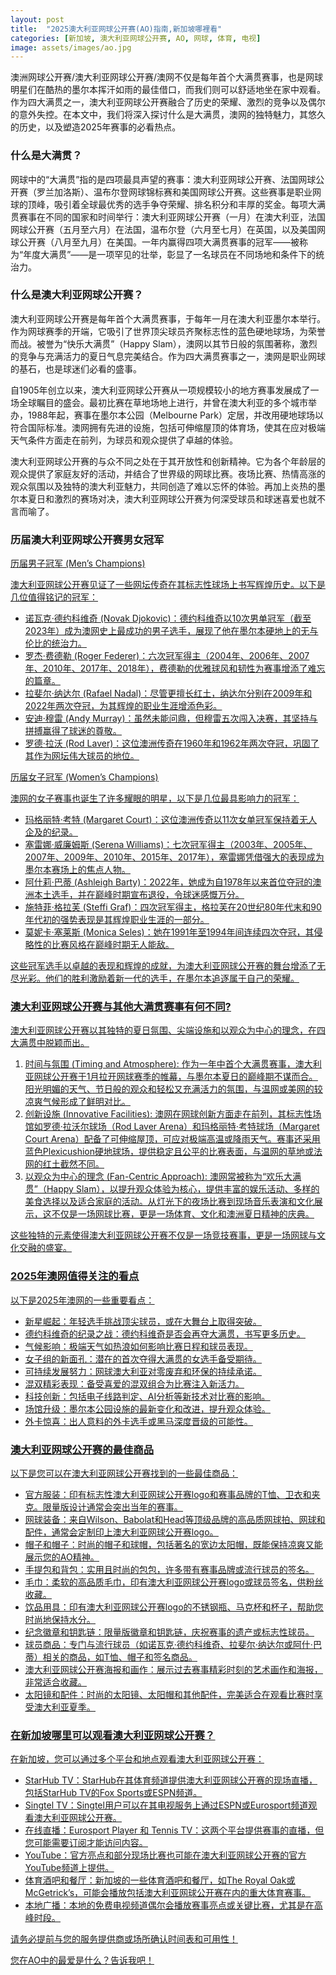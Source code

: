 ```yaml
---
layout: post
title:  "2025澳大利亚网球公开赛(AO)指南,新加坡哪裡看"
categories: [新加坡, 澳大利亚网球公开赛, AO, 网球, 体育, 电视]
image: assets/images/ao.jpg
---
```


澳洲网球公开赛/澳大利亚网球公开赛/澳网不仅是每年首个大满贯赛事，也是网球明星们在酷热的墨尔本挥汗如雨的最佳借口，而我们则可以舒适地坐在家中观看。作为四大满贯之一，澳大利亚网球公开赛融合了历史的荣耀、激烈的竞争以及偶尔的意外失控。在本文中，我们将深入探讨什么是大满贯，澳网的独特魅力，其悠久的历史，以及塑造2025年赛事的必看热点。

### 什么是大满贯？

网球中的“大满贯”指的是四项最具声望的赛事：澳大利亚网球公开赛、法国网球公开赛（罗兰加洛斯）、温布尔登网球锦标赛和美国网球公开赛。这些赛事是职业网球的顶峰，吸引着全球最优秀的选手争夺荣耀、排名积分和丰厚的奖金。每项大满贯赛事在不同的国家和时间举行：澳大利亚网球公开赛（一月）在澳大利亚，法国网球公开赛（五月至六月）在法国，温布尔登（六月至七月）在英国，以及美国网球公开赛（八月至九月）在美国。一年内赢得四项大满贯赛事的冠军——被称为“年度大满贯”——是一项罕见的壮举，彰显了一名球员在不同场地和条件下的统治力。

### 什么是澳大利亚网球公开赛？

澳大利亚网球公开赛是每年首个大满贯赛事，于每年一月在澳大利亚墨尔本举行。作为网球赛季的开端，它吸引了世界顶尖球员齐聚标志性的蓝色硬地球场，为荣誉而战。被誉为“快乐大满贯”（Happy Slam），澳网以其节日般的氛围著称，激烈的竞争与充满活力的夏日气息完美结合。作为四大满贯赛事之一，澳网是职业网球的基石，也是球迷们必看的盛事。

自1905年创立以来，澳大利亚网球公开赛从一项规模较小的地方赛事发展成了一场全球瞩目的盛会。最初比赛在草地场地上进行，并曾在澳大利亚的多个城市举办，1988年起，赛事在墨尔本公园（Melbourne Park）定居，并改用硬地球场以符合国际标准。澳网拥有先进的设施，包括可伸缩屋顶的体育场，使其在应对极端天气条件方面走在前列，为球员和观众提供了卓越的体验。

澳大利亚网球公开赛的与众不同之处在于其开放性和创新精神。它为各个年龄层的观众提供了家庭友好的活动，并结合了世界级的网球比赛。夜场比赛、热情高涨的观众氛围以及独特的澳大利亚魅力，共同创造了难以忘怀的体验。再加上炎热的墨尔本夏日和激烈的赛场对决，澳大利亚网球公开赛为何深受球员和球迷喜爱也就不言而喻了。

### 历届澳大利亚网球公开赛男女冠军

<u>历届男子冠军 (Men’s Champions)<u>

澳大利亚网球公开赛见证了一些网坛传奇在其标志性球场上书写辉煌历史。以下是几位值得铭记的冠军：
+ 诺瓦克·德约科维奇 (Novak Djokovic)：德约科维奇以10次男单冠军（截至2023年）成为澳网史上最成功的男子选手，展现了他在墨尔本硬地上的无与伦比的统治力。
+ 罗杰·费德勒 (Roger Federer)：六次冠军得主（2004年、2006年、2007年、2010年、2017年、2018年），费德勒的优雅球风和韧性为赛事增添了难忘的篇章。
+ 拉斐尔·纳达尔 (Rafael Nadal)：尽管更擅长红土，纳达尔分别在2009年和2022年两次夺冠，为其辉煌的职业生涯增添色彩。
+ 安迪·穆雷 (Andy Murray)：虽然未能问鼎，但穆雷五次闯入决赛，其坚持与拼搏赢得了球迷的尊敬。
+ 罗德·拉沃 (Rod Laver)：这位澳洲传奇在1960年和1962年两次夺冠，巩固了其作为网坛伟大球员的地位。

<u>历届女子冠军 (Women’s Champions)<u>

澳网的女子赛事也诞生了许多耀眼的明星，以下是几位最具影响力的冠军：
+ 玛格丽特·考特 (Margaret Court)：这位澳洲传奇以11次女单冠军保持着无人企及的纪录。
+ 塞雷娜·威廉姆斯 (Serena Williams)：七次冠军得主（2003年、2005年、2007年、2009年、2010年、2015年、2017年），塞雷娜凭借强大的表现成为墨尔本赛场上的焦点人物。
+ 阿什莉·巴蒂 (Ashleigh Barty)：2022年，她成为自1978年以来首位夺冠的澳洲本土选手，并在巅峰时期宣布退役，令球迷感慨万分。
+ 施特菲·格拉芙 (Steffi Graf)：四次冠军得主，格拉芙在20世纪80年代末和90年代初的强势表现是其辉煌职业生涯的一部分。
+ 莫妮卡·塞莱斯 (Monica Seles)：她在1991年至1994年间连续四次夺冠，其侵略性的比赛风格在巅峰时期无人能敌。

这些冠军选手以卓越的表现和辉煌的成就，为澳大利亚网球公开赛的舞台增添了无尽光彩。他们的胜利激励着新一代的选手，在墨尔本追逐属于自己的荣耀。

### 澳大利亚网球公开赛与其他大满贯赛事有何不同?

澳大利亚网球公开赛以其独特的夏日氛围、尖端设施和以观众为中心的理念，在四大满贯中脱颖而出。

1. 时间与氛围 (Timing and Atmosphere): 作为一年中首个大满贯赛事，澳大利亚网球公开赛于1月拉开网球赛季的帷幕，与墨尔本夏日的巅峰期不谋而合。阳光明媚的天气、节日般的观众和轻松又充满活力的氛围，与温网或美网的较凉爽气候形成了鲜明对比。
2. 创新设施 (Innovative Facilities): 澳网在网球创新方面走在前列，其标志性场馆如罗德·拉沃尔球场（Rod Laver Arena）和玛格丽特·考特球场（Margaret Court Arena）配备了可伸缩屋顶，可应对极端高温或降雨天气。赛事还采用蓝色Plexicushion硬地球场，提供稳定且公平的比赛表面，与温网的草地或法网的红土截然不同。
3. 以观众为中心的理念 (Fan-Centric Approach): 澳网常被称为“欢乐大满贯”（Happy Slam），以提升观众体验为核心，提供丰富的娱乐活动、多样的美食选择以及适合家庭的活动。从灯光下的夜场比赛到现场音乐表演和文化展示，这不仅是一场网球比赛，更是一场体育、文化和澳洲夏日精神的庆典。

这些独特的元素使得澳大利亚网球公开赛不仅是一场竞技赛事，更是一场网球与文化交融的盛宴。

### 2025年澳网值得关注的看点

以下是2025年澳网的一些重要看点：

+ 新星崛起：年轻选手挑战顶尖球员，或在大舞台上取得突破。
+ 德约科维奇的纪录之战：德约科维奇是否会再夺大满贯，书写更多历史。
+ 气候影响：极端天气如热浪如何影响比赛日程和球员表现。
+ 女子组的新面孔：潜在的首次夺得大满贯的女选手备受期待。
+ 可持续发展努力：网球澳大利亚对零废弃和环保的持续承诺。
+ 混双精彩表现：备受喜爱的混双组合为比赛注入新活力。
+ 科技创新：包括电子线路判定、AI分析等新技术对比赛的影响。
+ 场馆升级：墨尔本公园设施的最新变化和改进，提升观众体验。
+ 外卡惊喜：出人意料的外卡选手或黑马深度晋级的可能性。

### 澳大利亚网球公开赛的最佳商品

以下是您可以在澳大利亚网球公开赛找到的一些最佳商品：

+ 官方服装：印有标志性澳大利亚网球公开赛logo和赛事品牌的T恤、卫衣和夹克。限量版设计通常会突出当年的赛事。
+ 网球装备：来自Wilson、Babolat和Head等顶级品牌的高品质网球拍、网球和配件，通常会定制印上澳大利亚网球公开赛logo。
+ 帽子和帽子：时尚的帽子和球帽，包括著名的宽边太阳帽，既能保持凉爽又能展示您的AO精神。
+ 手提包和背包：实用且时尚的包包，许多带有赛事品牌或流行球员的签名。
+ 毛巾：柔软的高品质毛巾，印有澳大利亚网球公开赛logo或球员签名，供粉丝收藏。
+ 饮品用具：印有澳大利亚网球公开赛logo的不锈钢瓶、马克杯和杯子，帮助您时尚地保持水分。
+ 纪念徽章和钥匙链：限量版徽章和钥匙链，庆祝赛事的遗产或标志性球员。
+ 球员商品：专门与流行球员（如诺瓦克·德约科维奇、拉斐尔·纳达尔或阿什·巴蒂）相关的商品，如T恤、帽子和签名商品。
+ 澳大利亚网球公开赛海报和画作：展示过去赛事精彩时刻的艺术画作和海报，非常适合收藏。
+ 太阳镜和配件：时尚的太阳镜、太阳帽和其他配件，完美适合在观看比赛时享受澳大利亚夏季。

### 在新加坡哪里可以观看澳大利亚网球公开赛？

在新加坡，您可以通过多个平台和地点观看澳大利亚网球公开赛：

+ StarHub TV：StarHub在其体育频道提供澳大利亚网球公开赛的现场直播，包括StarHub TV的Fox Sports或ESPN频道。
+ Singtel TV：Singtel用户可以在其电视服务上通过ESPN或Eurosport频道观看澳大利亚网球公开赛。
+ 在线直播：Eurosport Player 和 Tennis TV：这两个平台提供赛事的直播，但您可能需要订阅才能访问内容。
+ YouTube：官方亮点和部分现场比赛也可能在澳大利亚网球公开赛的官方YouTube频道上提供。
+ 体育酒吧和餐厅：新加坡的一些体育酒吧和餐厅，如The Royal Oak或McGetrick’s，可能会播放包括澳大利亚网球公开赛在内的重大体育赛事。
+ 本地广播：本地的免费电视频道偶尔会播放赛事亮点或关键比赛，尤其是在高峰时段。

请务必提前与您的服务提供商或场所确认时间表和可用性！

您在AO中的最爱是什么？告诉我吧！



